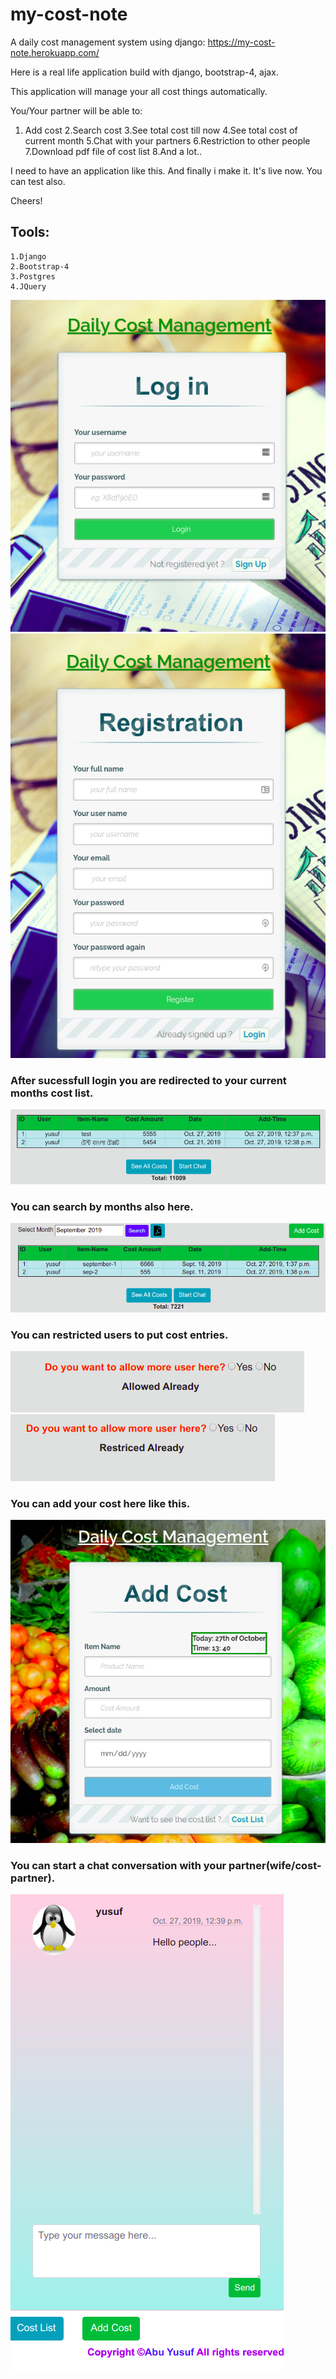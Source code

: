 # my-cost-note
A daily cost management system using django: https://my-cost-note.herokuapp.com/

Here is a real life application build with django, bootstrap-4, ajax.

This application will manage your all cost things automatically.

You/Your partner will be able to:
1. Add cost
2.Search cost
3.See total cost till now
4.See total cost of current month
5.Chat with your partners
6.Restriction to other people
7.Download pdf file of cost list
8.And a lot..

I need to have an application like this. And finally i make it. It's live now. You can test also.

Cheers!

## Tools:
```
1.Django
2.Bootstrap-4
3.Postgres
4.JQuery
```


![Screenshot](cost/cost-1.png)
![Screenshot](cost/cost-2.png)  
### After sucessfull login you are redirected to your current months cost list.
![Screenshot](cost/cost-3.png)  
### You can search by months also here.
![Screenshot](cost/cost-4.png)  
### You can restricted users to put cost entries.
![Screenshot](cost/cost-5.png)  
![Screenshot](cost/cost-6.png)  
### You can add your cost here like this.
![Screenshot](cost/cost-7.png)  
### You can start a chat conversation with your partner(wife/cost-partner).
![Screenshot](cost/cost-8.png)
